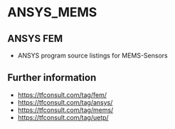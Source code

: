 # ANSYS_MEMS

## ANSYS FEM
- ANSYS program source listings for MEMS-Sensors 

## Further information
- https://tfconsult.com/tag/fem/
- https://tfconsult.com/tag/ansys/
- https://tfconsult.com/tag/mems/
- https://tfconsult.com/tag/uetp/
